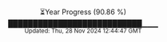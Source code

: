 <p align="center">
⏳Year Progress (90.86 %) <br>
███████████████████████████▁▁▁ <br>
<sub>Updated: Thu, 28 Nov 2024 12:44:47 GMT</sub>
</p>

